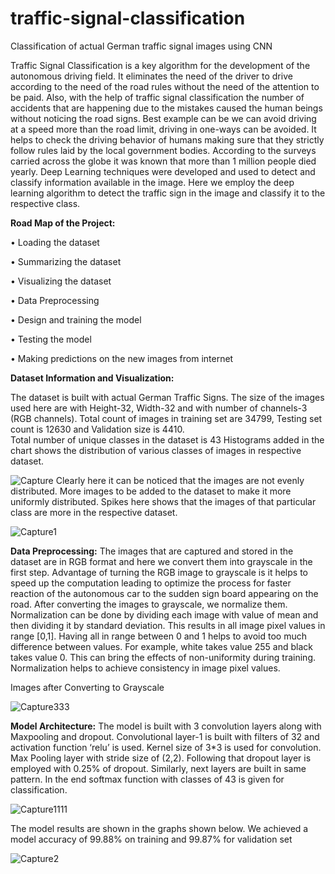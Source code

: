 # traffic-signal-classification
Classification of actual German traffic signal images using CNN 

Traffic Signal Classification is a key algorithm for the development of the autonomous driving field. It eliminates the need of the driver to drive according to the need of the road rules without the need of the attention to be paid.  Also, with the help of traffic signal classification the number of accidents that are happening due to the mistakes caused the human beings without noticing the road signs. Best example can be we can avoid driving at a speed more than the road limit, driving in one-ways can be avoided. It helps to check the driving behavior of humans making sure that they strictly follow rules laid by the local government bodies. According to the surveys carried across the globe it was known that more than 1 million people died yearly. 
Deep Learning techniques were developed and used to detect and classify information available in the image. Here we employ the deep learning algorithm to detect the traffic sign in the image and classify it to the respective class.



**Road Map of the Project:**

•	Loading the dataset 

•	Summarizing the dataset

•	Visualizing the dataset

•	Data Preprocessing

•	Design and training the model

•	Testing the model

•	Making predictions on the new images from internet

**Dataset Information and Visualization:**

The dataset is built with actual German Traffic Signs. The size of the images used here are with Height-32, Width-32 and with number of channels-3 (RGB channels). 
Total count of images in training set are 34799, 
Testing set count is 12630 and 
Validation size is 4410.   
Total number of unique classes in the dataset is 43
Histograms added in the chart shows the distribution of various classes of images in respective dataset.



![Capture](https://user-images.githubusercontent.com/55786239/98448938-06227380-2130-11eb-9f5d-791a2d5a3fc9.PNG)
Clearly here it can be noticed that the images are not evenly distributed. More images to be added to the dataset to make it more uniformly distributed. Spikes here shows that the images of that particular class are more in the respective dataset.

![Capture1](https://user-images.githubusercontent.com/55786239/98448998-631e2980-2130-11eb-8815-6f7b392ead97.PNG)

**Data Preprocessing:**
The images that are captured and stored in the dataset are in RGB format and here we convert them into grayscale in the first step. Advantage of turning the RGB image to grayscale is it helps to speed up the computation leading to optimize the process for faster reaction of the autonomous car to the sudden sign board appearing on the road. 
After converting the images to grayscale, we normalize them. Normalization can be done by dividing each image with value of mean and then dividing it by standard deviation. This results in all image pixel values in range [0,1]. Having all in range between 0 and 1 helps to avoid too much difference between values. For example, white takes value 255 and black takes value 0. This can bring the effects of non-uniformity during training. Normalization helps to achieve consistency in image pixel values.

Images after Converting to Grayscale

![Capture333](https://user-images.githubusercontent.com/55786239/98449049-c314d000-2130-11eb-94fb-eb9a5dd99370.PNG)


**Model Architecture:**
The model is built with 3 convolution layers along with Maxpooling and dropout. Convolutional layer-1 is built with filters of 32 and activation function ‘relu’ is used. Kernel size of 3*3 is used for convolution. Max Pooling layer with stride size of (2,2). Following that dropout layer is employed with 0.25% of dropout. Similarly, next layers are built in same pattern. In the end softmax function with classes of 43 is given for classification.

![Capture1111](https://user-images.githubusercontent.com/55786239/98449101-2bfc4800-2131-11eb-8e62-1fe706b64310.PNG)

The model results are shown in the graphs shown below. We achieved a model accuracy of 99.88% on training and 99.87% for validation set 

![Capture2](https://user-images.githubusercontent.com/55786239/98449123-4cc49d80-2131-11eb-8d50-06ac8f1166c4.PNG)
